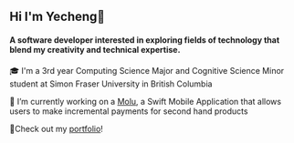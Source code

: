 ## Hi I'm Yecheng👋
#### A software developer interested in exploring fields of technology that blend my creativity and technical expertise.

🎓 I'm a 3rd year Computing Science Major and Cognitive Science Minor student at Simon Fraser University in British Columbia

🔭 I’m currently working on a [Molu](https://github.com/Vancarii/molu), a Swift Mobile Application that allows users to make incremental payments for second hand products

🔗Check out my [portfolio](www.yechengwang.ca)!

